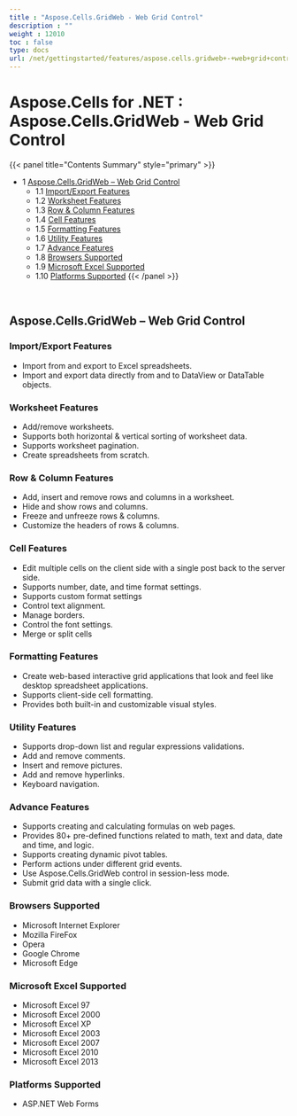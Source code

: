 ```yaml
---
title : "Aspose.Cells.GridWeb - Web Grid Control" 
description : "" 
weight : 12010 
toc : false
type: docs
url: /net/gettingstarted/features/aspose.cells.gridweb+-+web+grid+control/
---
```


# Aspose.Cells for .NET : Aspose.Cells.GridWeb - Web Grid Control


{{< panel title="Contents Summary" style="primary" >}}
*   1 [Aspose.Cells.GridWeb – Web Grid Control](#aspose.cells.gridweb-–-web-grid-control)
    *   1.1 [Import/Export Features](#import/export-features)
    *   1.2 [Worksheet Features](#worksheet-features)
    *   1.3 [Row & Column Features](#row-&-column-features)
    *   1.4 [Cell Features](#cell-features)
    *   1.5 [Formatting Features](#formatting-features)
    *   1.6 [Utility Features](#utility-features)
    *   1.7 [Advance Features](#advance-features)
    *   1.8 [Browsers Supported](#browsers-supported)
    *   1.9 [Microsoft Excel Supported](#microsoft-excel-supported)
    *   1.10 [Platforms Supported](#platforms-supported)
{{< /panel >}}
 

 

## Aspose.Cells.GridWeb – Web Grid Control

### Import/Export Features

*   Import from and export to Excel spreadsheets.
*   Import and export data directly from and to DataView or DataTable objects.

### Worksheet Features

*   Add/remove worksheets.
*   Supports both horizontal & vertical sorting of worksheet data.
*   Supports worksheet pagination.
*   Create spreadsheets from scratch.

### Row & Column Features

*   Add, insert and remove rows and columns in a worksheet.
*   Hide and show rows and columns.
*   Freeze and unfreeze rows & columns.
*   Customize the headers of rows & columns.

### Cell Features

*   Edit multiple cells on the client side with a single post back to the server side.
*   Supports number, date, and time format settings.
*   Supports custom format settings
*   Control text alignment.
*   Manage borders.
*   Control the font settings.
*   Merge or split cells

### Formatting Features

*   Create web-based interactive grid applications that look and feel like desktop spreadsheet applications.
*   Supports client-side cell formatting.
*   Provides both built-in and customizable visual styles.

### Utility Features

*   Supports drop-down list and regular expressions validations.
*   Add and remove comments.
*   Insert and remove pictures.
*   Add and remove hyperlinks.
*   Keyboard navigation.

### Advance Features

*   Supports creating and calculating formulas on web pages.
*   Provides 80+ pre-defined functions related to math, text and data, date and time, and logic.
*   Supports creating dynamic pivot tables.
*   Perform actions under different grid events.
*   Use Aspose.Cells.GridWeb control in session-less mode.
*   Submit grid data with a single click.

### Browsers Supported

*   Microsoft Internet Explorer
*   Mozilla FireFox
*   Opera
*   Google Chrome
*   Microsoft Edge

### Microsoft Excel Supported

*   Microsoft Excel 97
*   Microsoft Excel 2000
*   Microsoft Excel XP
*   Microsoft Excel 2003
*   Microsoft Excel 2007
*   Microsoft Excel 2010
*   Microsoft Excel 2013

### Platforms Supported

*   ASP.NET Web Forms

